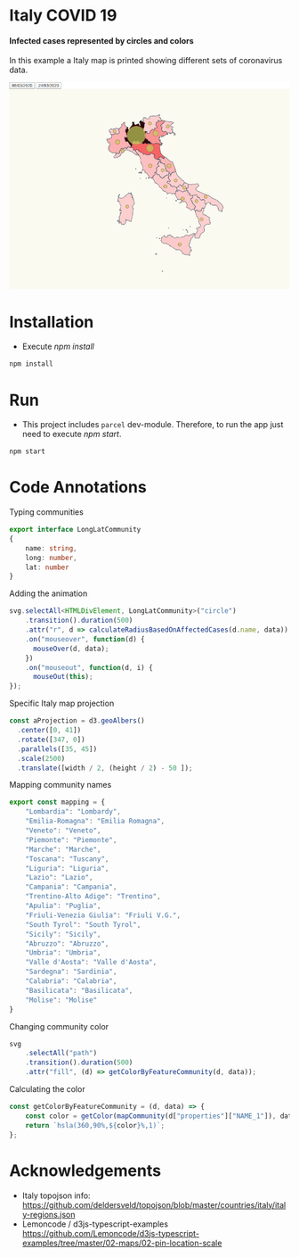 # Italy COVID 19 
#### Infected cases represented by circles and colors

In this example a Italy map is printed showing different sets of coronavirus data.    

![map affected coronavirus](./content/chart.png "affected coronavirus")

# Installation

- Execute _npm install_

```bash
npm install
```

# Run

- This project includes `parcel` dev-module. Therefore, to run the app just need to execute _npm start_. 

```bash
npm start
```

# Code Annotations

Typing communities
```typescript
export interface LongLatCommunity
{
    name: string,
    long: number,
    lat: number
}
```
Adding the animation
```typescript
svg.selectAll<HTMLDivElement, LongLatCommunity>("circle")
    .transition().duration(500)
    .attr("r", d => calculateRadiusBasedOnAffectedCases(d.name, data))
    .on("mouseover", function(d) {
      mouseOver(d, data);
    })
    .on("mouseout", function(d, i) {
      mouseOut(this);
});
```
Specific Italy map projection 
```typescript
const aProjection = d3.geoAlbers()
  .center([0, 41])
  .rotate([347, 0])
  .parallels([35, 45])
  .scale(2500)
  .translate([width / 2, (height / 2) - 50 ]);
```
Mapping community names
```typescript
export const mapping = {
    "Lombardia": "Lombardy",
    "Emilia-Romagna": "Emilia Romagna",
    "Veneto": "Veneto",
    "Piemonte": "Piemonte",
    "Marche": "Marche",
    "Toscana": "Tuscany",
    "Liguria": "Liguria",
    "Lazio": "Lazio",
    "Campania": "Campania",
    "Trentino-Alto Adige": "Trentino",
    "Apulia": "Puglia",
    "Friuli-Venezia Giulia": "Friuli V.G.",
    "South Tyrol": "South Tyrol",
    "Sicily": "Sicily",
    "Abruzzo": "Abruzzo",
    "Umbria": "Umbria",
    "Valle d'Aosta": "Valle d'Aosta",
    "Sardegna": "Sardinia",
    "Calabria": "Calabria",
    "Basilicata": "Basilicata",
    "Molise": "Molise" 
}
```
Changing community color
```typescript
svg
    .selectAll("path")
    .transition().duration(500)
    .attr("fill", (d) => getColorByFeatureCommunity(d, data));
```
Calculating the color
```typescript
const getColorByFeatureCommunity = (d, data) => {
    const color = getColor(mapCommunity(d["properties"]["NAME_1"]), data);
    return `hsla(360,90%,${color}%,1)`;
};
```

# Acknowledgements

- Italy topojson info: <br>
https://github.com/deldersveld/topojson/blob/master/countries/italy/italy-regions.json
- Lemoncode / d3js-typescript-examples <br>
https://github.com/Lemoncode/d3js-typescript-examples/tree/master/02-maps/02-pin-location-scale